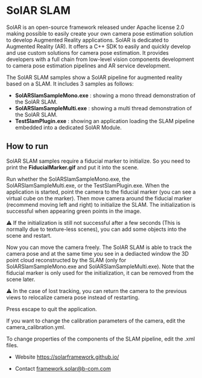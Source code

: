 SolAR SLAM
=============

SolAR is an open-source framework released under Apache license 2.0 making possible to easily create your own camera pose estimation solution to develop Augmented Reality applications. 
SolAR is dedicated to Augmented Reality (AR).
It offers a C++ SDK to easily and quickly develop and use custom solutions for camera pose estimation. It provides developers with a full chain from low-level vision components development to camera pose estimation pipelines and AR service development.

The SolAR SLAM samples show a SolAR pipeline for augmented reality based on a SLAM. It includes 3 samples as follows:

*	__SolARSlamSampleMono.exe__ : showing a mono thread demonstration of the SolAR SLAM.
*	__SolARSlamSampleMulti.exe__ : showing a multi thread demonstration of the SolAR SLAM.
*	__TestSlamPlugin.exe__ : showing an application loading the SLAM pipeline embedded into a dedicated SolAR Module.

## How to run ##

SolAR SLAM samples require a fiducial marker to initialize. So you need to print the __FiducialMarker.gif__ and put it into the scene.

Run whether the SolARSlamSampleMono.exe, the SolARSlamSampleMulti.exe, or the TestSlamPlugin.exe. When the application is started, point the camera to the fiducial marker (you can see a virtual cube on the marker). Then move camera around the fiducial marker (recommend moving left and right) to initialize the SLAM. The initialization is successful when appearing green points in the image.

:warning: If the initialization is still not successful after a few seconds (This is normally due to texture-less scenes), you can add some objects into the scene and restart.

Now you can move the camera freely. The SolAR SLAM is able to track the camera pose and at the same time you see in a dediacted window the 3D point cloud reconstructed by the SLAM (only for SolARSlamSampleMono.exe and SolARSlamSampleMulti.exe). Note that the fiducial marker is only used for the initialization, it can be removed from the scene later.

:warning: In the case of lost tracking, you can return the camera to the previous views to relocalize camera pose instead of restarting.

Press escape to quit the application.

If you want to change the calibration parameters of the camera, edit the camera_calibration.yml.

To change properties of the components of the SLAM pipeline, edit the .xml files.


*   Website https://solarframework.github.io/

*   Contact framework.solar@b-com.com


